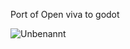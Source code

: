 Port of Open viva to godot

![Unbenannt](https://github.com/Naugustogi/Open-viva-godot-port/assets/97325184/7a9da6cf-cf86-4008-a5f6-432003e68eaa)
